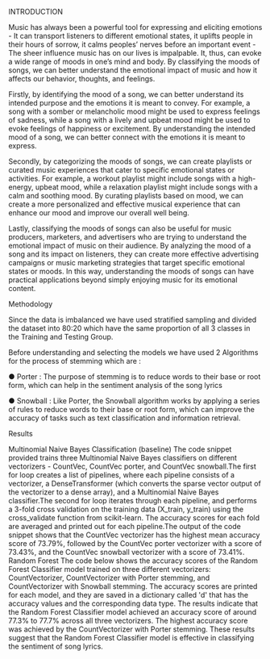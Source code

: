 INTRODUCTION 

Music has always been a powerful tool for expressing and eliciting emotions - It can transport listeners to different emotional states, it uplifts people in their hours of sorrow, it calms peoples’ nerves before an important event - The sheer influence music has on our lives is impalpable. It, thus, can evoke a wide range of moods in one’s mind and body. By classifying the moods of songs, we can better understand the emotional impact of music and how it affects our behavior, thoughts, and feelings.

Firstly, by identifying the mood of a song, we can better understand its intended purpose and the emotions it is meant to convey. For example, a song with a somber or melancholic mood might be used to express feelings of sadness, while a song with a lively and upbeat mood might be used to evoke feelings of happiness or excitement. By understanding the intended mood of a song, we can better connect with the emotions it is meant to express. 

Secondly, by categorizing the moods of songs, we can create playlists or curated music experiences that cater to specific emotional states or activities. For example, a workout playlist might include songs with a high-energy, upbeat mood, while a relaxation playlist might include songs with a calm and soothing mood. By curating playlists based on mood, we can create a more personalized and effective musical experience that can enhance our mood and improve our overall well being.

Lastly, classifying the moods of songs can also be useful for music producers, marketers, and advertisers who are trying to understand the emotional impact of music on their audience. By analyzing the mood of a song and its impact on listeners, they can create more effective advertising campaigns or music marketing strategies that target specific emotional states or moods. In this way, understanding the moods of songs can have practical applications beyond simply enjoying music for its emotional content.

Methodology

Since the data is imbalanced we have used stratified sampling and divided the dataset into 80:20 which have the same proportion of all 3 classes in the Training and Testing Group.


Before understanding and selecting the models we have used 2 Algorithms for the process of stemming which are  :

●	Porter : The purpose of stemming is to reduce words to their base or root form, which can help in the sentiment analysis of the song lyrics

●	Snowball : Like Porter, the Snowball algorithm works by applying a series of rules to reduce words to their base or root form, which can improve the accuracy of tasks such as text classification and information retrieval.

Results

Multinomial Naive Bayes Classification (baseline) 
The code snippet provided trains three Multinomial Naive Bayes classifiers on different vectorizers - CountVec, CountVec porter, and CountVec snowball.The first for loop creates a list of pipelines, where each pipeline consists of a vectorizer, a DenseTransformer (which converts the sparse vector output of the vectorizer to a dense array), and a Multinomial Naive Bayes classifier.The second for loop iterates through each pipeline, and performs a 3-fold cross validation on the training data (X_train, y_train) using the cross_validate function from scikit-learn. The accuracy scores for each fold are averaged and printed out for each pipeline.The output of the code snippet shows that the CountVec vectorizer has the highest mean accuracy score of 73.79%, followed by the CountVec porter vectorizer with a score of 73.43%, and the CountVec snowball vectorizer with a score of 73.41%.
Random Forest
The code below shows the accuracy scores of the Random Forest Classifier model trained on three different vectorizers: CountVectorizer, CountVectorizer with Porter stemming, and CountVectorizer with Snowball stemming. The accuracy scores are printed for each model, and they are saved in a dictionary called 'd' that has the accuracy values and the corresponding data type.
The results indicate that the Random Forest Classifier model achieved an accuracy score of around 77.3% to 77.7% across all three vectorizers. The highest accuracy score was achieved by the CountVectorizer with Porter stemming. These results suggest that the Random Forest Classifier model is effective in classifying the sentiment of song lyrics.
